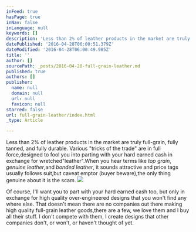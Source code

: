 ```yaml
---
inFeed: true
hasPage: true
inNav: false
inLanguage: null
keywords: []
description: 'Less than 2% of leather products in the market are truly full-grain, fully tanned, and fully durable. Various "tricks of the trade" are in full force,designed to fool you into parting with your hard earned cash in exchange for wretched"leather".When you hear terms like top grain, genuine leather,and bonded leather, it sounds attractive and price tags usually follows suit,but caveat emptor (buyer beware),the only thing genuine about it is the scam.'
datePublished: '2016-04-28T06:00:51.379Z'
dateModified: '2016-04-28T06:00:49.985Z'
title: ''
author: []
sourcePath: _posts/2016-04-28-full-grain-leather.md
published: true
authors: []
publisher:
  name: null
  domain: null
  url: null
  favicon: null
starred: false
url: full-grain-leather/index.html
_type: Article

---
```

Less than 2% of leather products in the market are truly full-grain, fully tanned, and fully durable. Various "tricks of the trade" are in full force,designed to fool you into parting with your hard earned cash in exchange for wretched"leather".When you hear terms like _top grain_, _genuine leather_,and _bonded leather_, it sounds attractive and price tags usually follows suit,but caveat emptor (buyer beware),the only thing genuine about it is the scam.
![](https://the-grid-user-content.s3-us-west-2.amazonaws.com/96e240ab-02f6-464f-9493-efee9c685d78.jpg)

Of course, I'll want you to part with your hard earned cash too, but only in exchange for high quality over-engineered designs that you won't find any where else. That doesn't mean there are no companies out there making high quality full-grain leather goods,there are a few, we love them and I buy all their stuff. I don't compete with them, I create designs that other companies don't, or won't, or haven't thought of yet.